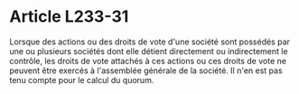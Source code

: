 # Article L233-31

Lorsque des actions ou des droits de vote d'une société sont possédés par une ou plusieurs sociétés dont elle détient directement ou indirectement le contrôle, les droits de vote attachés à ces actions ou ces droits de vote ne peuvent être exercés à l'assemblée générale de la société. Il n'en est pas tenu compte pour le calcul du quorum.